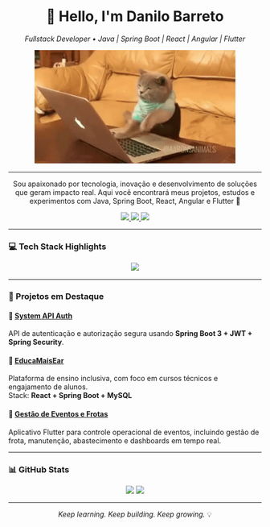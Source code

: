 <h1 align="center">👋 Hello, I'm Danilo Barreto</h1>

<p align="center">
  <em>Fullstack Developer • Java | Spring Boot | React | Angular | Flutter</em>
</p>

<p align="center">
  <img src="https://github.com/danilobarretoooo/danilobarretoooo/blob/main/cat-typing.gif" width="400px" alt="commit gif looping" />
</p>

---

<p align="center">
Sou apaixonado por tecnologia, inovação e desenvolvimento de soluções que geram impacto real.  
Aqui você encontrará meus projetos, estudos e experimentos com Java, Spring Boot, React, Angular e Flutter 🚀
</p>

<p align="center">
  <a href="https://www.linkedin.com/in/danilobarretoooo/">
    <img src="https://img.shields.io/badge/-LinkedIn-0077B5?style=flat-square&logo=linkedin&logoColor=white">
  </a>
  <a href="mailto:danilobarreto15@gmail.com">
    <img src="https://img.shields.io/badge/-danilobc.dev@gmail.com-D14836?style=flat-square&logo=gmail&logoColor=white">
  </a>
  <a href="https://github.com/daniloblimaa">
    <img src="https://img.shields.io/badge/-GitHub-121011?style=flat-square&logo=github&logoColor=white">
  </a>
</p>

---

### 💻 Tech Stack Highlights

<p align="center">
  <img src="https://skillicons.dev/icons?i=java,spring,hibernate,react,angular,flutter,mysql,postgres,docker,git,github" />
</p>

---

### 🚀 Projetos em Destaque  

#### 🔹 [System API Auth](https://github.com/daniloblimaa/system-api-auth)
API de autenticação e autorização segura usando **Spring Boot 3 + JWT + Spring Security**.

#### 🔹 [EducaMaisEar](#)
Plataforma de ensino inclusiva, com foco em cursos técnicos e engajamento de alunos.  
Stack: **React + Spring Boot + MySQL**

#### 🔹 [Gestão de Eventos e Frotas](#)
Aplicativo Flutter para controle operacional de eventos, incluindo gestão de frota, manutenção, abastecimento e dashboards em tempo real.

---

### 📊 GitHub Stats  

<p align="center">
  <img width="48%" src="https://github-readme-stats.vercel.app/api?username=daniloblimaa&show_icons=true&theme=github_dark&hide_border=true&title_color=00ff99&icon_color=00ff99&text_color=ffffff" />
  <img width="48%" src="https://github-readme-stats.vercel.app/api/top-langs/?username=daniloblimaa&layout=compact&hide_border=true&theme=github_dark&title_color=00ff99&text_color=ffffff&bg_color=0d1117" />
</p>

---

<p align="center">
  <em>Keep learning. Keep building. Keep growing.</em> 💡
</p>
